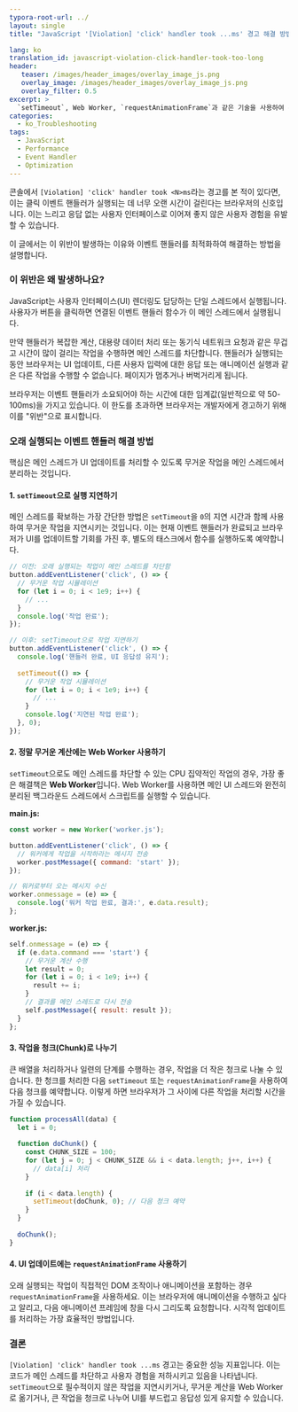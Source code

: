 ```yaml
---
typora-root-url: ../
layout: single
title: "JavaScript '[Violation] 'click' handler took ...ms' 경고 해결 방법"

lang: ko
translation_id: javascript-violation-click-handler-took-too-long
header:
   teaser: /images/header_images/overlay_image_js.png
   overlay_image: /images/header_images/overlay_image_js.png
   overlay_filter: 0.5
excerpt: >
  `setTimeout`, Web Worker, `requestAnimationFrame`과 같은 기술을 사용하여 무거운 작업을 지연시켜 오래 실행되는 'click' 핸들러를 최적화하고 브라우저 응답성을 개선합니다.
categories:
  - ko_Troubleshooting
tags:
  - JavaScript
  - Performance
  - Event Handler
  - Optimization
---
```


콘솔에서 `[Violation] 'click' handler took <N>ms`라는 경고를 본 적이 있다면, 이는 클릭 이벤트 핸들러가 실행되는 데 너무 오랜 시간이 걸린다는 브라우저의 신호입니다. 이는 느리고 응답 없는 사용자 인터페이스로 이어져 좋지 않은 사용자 경험을 유발할 수 있습니다.

이 글에서는 이 위반이 발생하는 이유와 이벤트 핸들러를 최적화하여 해결하는 방법을 설명합니다.

### 이 위반은 왜 발생하나요?

JavaScript는 사용자 인터페이스(UI) 렌더링도 담당하는 단일 스레드에서 실행됩니다. 사용자가 버튼을 클릭하면 연결된 이벤트 핸들러 함수가 이 메인 스레드에서 실행됩니다.

만약 핸들러가 복잡한 계산, 대용량 데이터 처리 또는 동기식 네트워크 요청과 같은 무겁고 시간이 많이 걸리는 작업을 수행하면 메인 스레드를 차단합니다. 핸들러가 실행되는 동안 브라우저는 UI 업데이트, 다른 사용자 입력에 대한 응답 또는 애니메이션 실행과 같은 다른 작업을 수행할 수 없습니다. 페이지가 멈추거나 버벅거리게 됩니다.

브라우저는 이벤트 핸들러가 소요되어야 하는 시간에 대한 임계값(일반적으로 약 50-100ms)을 가지고 있습니다. 이 한도를 초과하면 브라우저는 개발자에게 경고하기 위해 이를 "위반"으로 표시합니다.

### 오래 실행되는 이벤트 핸들러 해결 방법

핵심은 메인 스레드가 UI 업데이트를 처리할 수 있도록 무거운 작업을 메인 스레드에서 분리하는 것입니다.

#### 1. `setTimeout`으로 실행 지연하기

메인 스레드를 확보하는 가장 간단한 방법은 `setTimeout`을 `0`의 지연 시간과 함께 사용하여 무거운 작업을 지연시키는 것입니다. 이는 현재 이벤트 핸들러가 완료되고 브라우저가 UI를 업데이트할 기회를 가진 후, 별도의 태스크에서 함수를 실행하도록 예약합니다.

```javascript
// 이전: 오래 실행되는 작업이 메인 스레드를 차단함
button.addEventListener('click', () => {
  // 무거운 작업 시뮬레이션
  for (let i = 0; i < 1e9; i++) {
    // ...
  }
  console.log('작업 완료');
});

// 이후: setTimeout으로 작업 지연하기
button.addEventListener('click', () => {
  console.log('핸들러 완료, UI 응답성 유지');
  
  setTimeout(() => {
    // 무거운 작업 시뮬레이션
    for (let i = 0; i < 1e9; i++) {
      // ...
    }
    console.log('지연된 작업 완료');
  }, 0);
});
```

#### 2. 정말 무거운 계산에는 Web Worker 사용하기

`setTimeout`으로도 메인 스레드를 차단할 수 있는 CPU 집약적인 작업의 경우, 가장 좋은 해결책은 **Web Worker**입니다. Web Worker를 사용하면 메인 UI 스레드와 완전히 분리된 백그라운드 스레드에서 스크립트를 실행할 수 있습니다.

**main.js:**
```javascript
const worker = new Worker('worker.js');

button.addEventListener('click', () => {
  // 워커에게 작업을 시작하라는 메시지 전송
  worker.postMessage({ command: 'start' });
});

// 워커로부터 오는 메시지 수신
worker.onmessage = (e) => {
  console.log('워커 작업 완료, 결과:', e.data.result);
};
```

**worker.js:**
```javascript
self.onmessage = (e) => {
  if (e.data.command === 'start') {
    // 무거운 계산 수행
    let result = 0;
    for (let i = 0; i < 1e9; i++) {
      result += i;
    }
    // 결과를 메인 스레드로 다시 전송
    self.postMessage({ result: result });
  }
};
```

#### 3. 작업을 청크(Chunk)로 나누기

큰 배열을 처리하거나 일련의 단계를 수행하는 경우, 작업을 더 작은 청크로 나눌 수 있습니다. 한 청크를 처리한 다음 `setTimeout` 또는 `requestAnimationFrame`을 사용하여 다음 청크를 예약합니다. 이렇게 하면 브라우저가 그 사이에 다른 작업을 처리할 시간을 가질 수 있습니다.

```javascript
function processAll(data) {
  let i = 0;
  
  function doChunk() {
    const CHUNK_SIZE = 100;
    for (let j = 0; j < CHUNK_SIZE && i < data.length; j++, i++) {
      // data[i] 처리
    }
    
    if (i < data.length) {
      setTimeout(doChunk, 0); // 다음 청크 예약
    }
  }
  
  doChunk();
}
```

#### 4. UI 업데이트에는 `requestAnimationFrame` 사용하기

오래 실행되는 작업이 직접적인 DOM 조작이나 애니메이션을 포함하는 경우 `requestAnimationFrame`을 사용하세요. 이는 브라우저에 애니메이션을 수행하고 싶다고 알리고, 다음 애니메이션 프레임에 창을 다시 그리도록 요청합니다. 시각적 업데이트를 처리하는 가장 효율적인 방법입니다.

### 결론

`[Violation] 'click' handler took ...ms` 경고는 중요한 성능 지표입니다. 이는 코드가 메인 스레드를 차단하고 사용자 경험을 저하시키고 있음을 나타냅니다. `setTimeout`으로 필수적이지 않은 작업을 지연시키거나, 무거운 계산을 Web Worker로 옮기거나, 큰 작업을 청크로 나누어 UI를 부드럽고 응답성 있게 유지할 수 있습니다.
